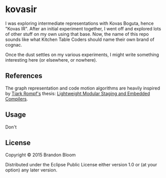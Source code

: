 # kovasir

I was exploring intermediate representations with Kovas Boguta, hence "Kovas
IR". After an initial experiment together, I went off and explored lots of
other stuff on my own using that base. Now, the name of this repo sounds like
what Kitchen Table Coders should name their own brand of cognac.

Once the dust settles on my various experiments, I might write something
interesting here (or elsewhere, or nowhere).

## References

The graph representation and code motion algorithms are heavily inspired by
[Tiark Rompf's][1] thesis: [Lightweight Modular Staging and Embedded
Compilers][2].

## Usage

Don't

## License

Copyright © 2015 Brandon Bloom

Distributed under the Eclipse Public License either version 1.0 or (at
your option) any later version.

[1]: http://tiarkrompf.github.io/
[2]: http://infoscience.epfl.ch/record/180642/files/EPFL_TH5456.pdf
